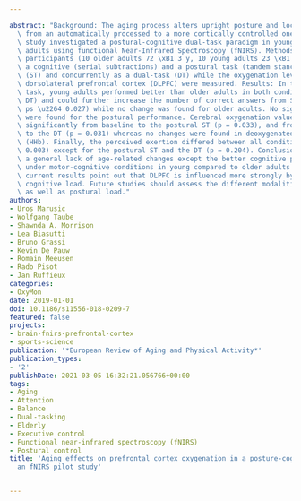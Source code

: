 ---
abstract: "Background: The aging process alters upright posture and locomotion control\
  \ from an automatically processed to a more cortically controlled one. The present\
  \ study investigated a postural-cognitive dual-task paradigm in young and older\
  \ adults using functional Near-Infrared Spectroscopy (fNIRS). Methods: Twenty healthy\
  \ participants (10 older adults 72 \xB1 3 y, 10 young adults 23 \xB1 3 y) performed\
  \ a cognitive (serial subtractions) and a postural task (tandem stance) as single-tasks\
  \ (ST) and concurrently as a dual-task (DT) while the oxygenation levels of the\
  \ dorsolateral prefrontal cortex (DLPFC) were measured. Results: In the cognitive\
  \ task, young adults performed better than older adults in both conditions (ST and\
  \ DT) and could further increase the number of correct answers from ST to DT (all\
  \ ps \u2264 0.027) while no change was found for older adults. No significant effects\
  \ were found for the postural performance. Cerebral oxygenation values (O2Hb) increased\
  \ significantly from baseline to the postural ST (p = 0.033), and from baseline\
  \ to the DT (p = 0.031) whereas no changes were found in deoxygenated hemoglobin\
  \ (HHb). Finally, the perceived exertion differed between all conditions (p \u2264\
  \ 0.003) except for the postural ST and the DT (p = 0.204). Conclusions: There was\
  \ a general lack of age-related changes except the better cognitive performance\
  \ under motor-cognitive conditions in young compared to older adults. However, the\
  \ current results point out that DLPFC is influenced more strongly by postural than\
  \ cognitive load. Future studies should assess the different modalities of cognitive\
  \ as well as postural load."
authors:
- Uros Marusic
- Wolfgang Taube
- Shawnda A. Morrison
- Lea Biasutti
- Bruno Grassi
- Kevin De Pauw
- Romain Meeusen
- Rado Pisot
- Jan Ruffieux
categories:
- OxyMon
date: 2019-01-01
doi: 10.1186/s11556-018-0209-7
featured: false
projects:
- brain-fnirs-prefrontal-cortex
- sports-science
publication: '*European Review of Aging and Physical Activity*'
publication_types:
- '2'
publishDate: 2021-03-05 16:32:21.056766+00:00
tags:
- Aging
- Attention
- Balance
- Dual-tasking
- Elderly
- Executive control
- Functional near-infrared spectroscopy (fNIRS)
- Postural control
title: 'Aging effects on prefrontal cortex oxygenation in a posture-cognition dual-task:
  an fNIRS pilot study'

---

